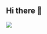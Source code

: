 ## Hi there 👋

<!--
**DarthMorphus2/DarthMorphus2** is a ✨ _special_ ✨ repository because its `README.md` (this file) appears on your GitHub profile.

Here are some ideas to get you started:

- 🔭 I’m currently working on ...
- 🌱 I’m currently learning ...
- 👯 I’m looking to collaborate on ...
- 🤔 I’m looking for help with ...
- 💬 Ask me about ...
- 📫 How to reach me: ...
- 😄 Pronouns: ...
- ⚡ Fun fact: ...
-->

<a href="https://www.linkedin.com/in/federico-parisella/" target="_blank">
  <img src="https://img.shields.io/badge/LinkedIn-0077B5?style=for-the-badge&logo=Linkedin&logoColor=white" target="_blank" />
</a>
